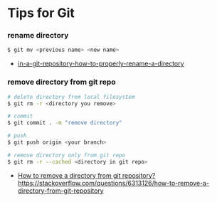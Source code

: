 # Tips for Git

### rename directory

```sh
$ git mv <previous name> <new name>
```

- [in-a-git-repository-how-to-properly-rename-a-directory](https://stackoverflow.com/questions/11183788/in-a-git-repository-how-to-properly-rename-a-directory)

### remove directory from git repo

```sh
# delete directory from local filesystem
$ git rm -r <directory you remove>

# commit
$ git commit . -m "remove directory"

# push
$ git push origin <your branch>
```

```sh
# remove directory only from git repo
$ git rm -r --cached <directory in git repo>
```

- [How to remove a directory from git repository?]()https://stackoverflow.com/questions/6313126/how-to-remove-a-directory-from-git-repository
